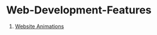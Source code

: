 # Web-Development-Features
1. [Website Animations](https://github.com/bruceminanga/Website-Animations)
